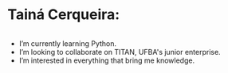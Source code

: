 

<h1>Tainá Cerqueira: </h1>
<img>

- I’m currently learning Python.
- I’m looking to collaborate on TITAN, UFBA's junior enterprise.
- I’m interested in everything that bring me knowledge.
  
 
  
  
